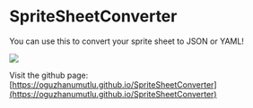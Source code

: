 # SpriteSheetConverter
You can use this to convert your sprite sheet to JSON or YAML!

[![](https://img.shields.io/badge/Discord-black?style=for-the-badge&logo=discord)](https://discord.gg/emAhrw3mvM)

Visit the github page: [https://oguzhanumutlu.github.io/SpriteSheetConverter](https://oguzhanumutlu.github.io/SpriteSheetConverter)